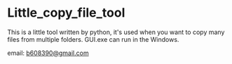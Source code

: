 # Little_copy_file_tool
This is a little tool written by python, it's used when you want to copy many files from multiple folders.
GUI.exe can run in the Windows.

email: b608390@gmail.com
